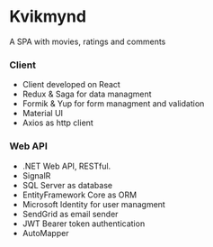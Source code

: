 # Kvikmynd

A SPA with movies, ratings and comments

### Client
- Client developed on React
- Redux & Saga for data managment
- Formik & Yup for form managment and validation
- Material UI
- Axios as http client

### Web API
- .NET Web API, RESTful.
- SignalR
- SQL Server as database
- EntityFramework Core as ORM
- Microsoft Identity for user managment
- SendGrid as email sender
- JWT Bearer token authentication
- AutoMapper
